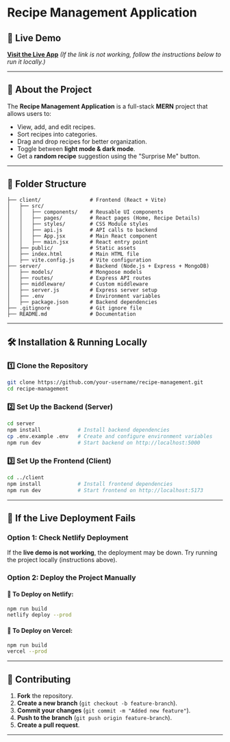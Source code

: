 # Recipe Management Application

## 🚀 Live Demo
[**Visit the Live App**](https://recipe-management-woad.vercel.app/) *(If the link is not working, follow the instructions below to run it locally.)*

---

## 📌 About the Project
The **Recipe Management Application** is a full-stack **MERN** project that allows users to:
- View, add, and edit recipes.
- Sort recipes into categories.
- Drag and drop recipes for better organization.
- Toggle between **light mode & dark mode**.
- Get a **random recipe** suggestion using the "Surprise Me" button.

---

## 📂 Folder Structure
```
├── client/                # Frontend (React + Vite)
│   ├── src/
│   │   ├── components/    # Reusable UI components
│   │   ├── pages/         # React pages (Home, Recipe Details)
│   │   ├── styles/        # CSS Module styles
│   │   ├── api.js         # API calls to backend
│   │   ├── App.jsx        # Main React component
│   │   ├── main.jsx       # React entry point
│   ├── public/            # Static assets
│   ├── index.html         # Main HTML file
│   ├── vite.config.js     # Vite configuration
├── server/                # Backend (Node.js + Express + MongoDB)
│   ├── models/            # Mongoose models
│   ├── routes/            # Express API routes
│   ├── middleware/        # Custom middleware
│   ├── server.js          # Express server setup
│   ├── .env               # Environment variables
│   ├── package.json       # Backend dependencies
├── .gitignore             # Git ignore file
├── README.md              # Documentation
```

---

## 🛠️ Installation & Running Locally

### **1️⃣ Clone the Repository**
```sh
git clone https://github.com/your-username/recipe-management.git
cd recipe-management
```

### **2️⃣ Set Up the Backend (Server)**
```sh
cd server
npm install            # Install backend dependencies
cp .env.example .env   # Create and configure environment variables
npm run dev            # Start backend on http://localhost:5000
```

### **3️⃣ Set Up the Frontend (Client)**
```sh
cd ../client
npm install            # Install frontend dependencies
npm run dev            # Start frontend on http://localhost:5173
```

---

## 🔄 If the Live Deployment Fails
### **Option 1: Check Netlify Deployment**
If the **live demo is not working**, the deployment may be down. Try running the project locally (instructions above).

### **Option 2: Deploy the Project Manually**
#### 🚀 **To Deploy on Netlify**:
```sh
npm run build
netlify deploy --prod
```

#### 🚀 **To Deploy on Vercel**:
```sh
npm run build
vercel --prod
```

---

## 🤝 Contributing
1. **Fork** the repository.
2. **Create a new branch** (`git checkout -b feature-branch`).
3. **Commit your changes** (`git commit -m "Added new feature"`).
4. **Push to the branch** (`git push origin feature-branch`).
5. **Create a pull request**.

---


